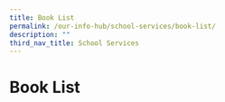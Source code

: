 ```yaml
---
title: Book List
permalink: /our-info-hub/school-services/book-list/
description: ""
third_nav_title: School Services
---
```

# Book List

